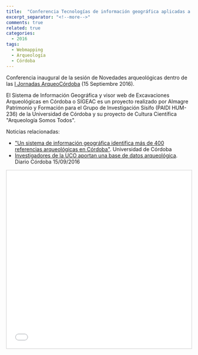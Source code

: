 ```yaml
---
title:  "Conferencia Tecnologías de información geográfica aplicadas a Arqueología. El proyecto SIGEAC"
excerpt_separator: "<!--more-->"
comments: true
related: true
categories: 
  - 2016
tags:
  - Webmapping
  - Arqueología
  - Córdoba
---
```


Conferencia inaugural de la sesión de Novedades arqueológicas dentro de las [I Jornadas ArqueoCórdoba](http://www.arqueocordoba.com/2016/09/i-jornadas-cientifico-divulgativas-arqueocordoba/) (15 Septiembre 2016). 

<!--more-->

El Sistema de Información Geográfica y visor web de Excavaciones Arqueológicas en Córdoba o SIGEAC es un proyecto realizado por Almagre Patrimonio y Formación para el Grupo de Investigación Sísifo (PAIDI HUM-236) de la Universidad de Córdoba y su proyecto de Cultura Científica "Arqueología Somos Todos".

Noticias relacionadas:

* ["Un sistema de información geográfica identifica más de 400 referencias arqueológicas en Córdoba"](http://www.uco.es/servicios/comunicacion/actualidad/item/117479-un-sistema-de-informaci%C3%83%C2%B3n-geogr%C3%83%C2%A1fica-identifica-m%C3%83%C2%A1s-de-400-referencias-arqueol%C3%83%C2%B3gicas-en-c%C3%83%C2%B3rdoba). Universidad de Córdoba
* [Investigadores de la UCO aportan una base de datos arqueológica](http://www.diariocordoba.com/noticias/cultura/investigadores-uco-aportan-base-datos-arqueologica_1078050.html). Diario Córdoba 15/09/2016

<iframe src="//www.slideshare.net/slideshow/embed_code/key/sUDuD4dmrFvF6R" width="595" height="485" frameborder="0" marginwidth="0" marginheight="0" scrolling="no" style="border:1px solid #CCC; border-width:1px; margin-bottom:5px; max-width: 100%;" allowfullscreen> </iframe> 
